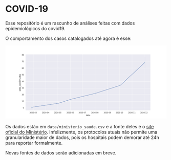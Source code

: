 # COVID-19 

Esse repositório é um rascunho de análises feitas com dados epidemiológicos do covid19.

O comportamento dos casos catalogados até agora é esse:

![](casos_confirmados.png)

Os dados estão em `data/ministerio_saude.csv` e a fonte deles é o [site oficial do Ministério](http://plataforma.saude.gov.br/novocoronavirus/). Infelizmente, os protocolos atuais não permite uma granularidade maior de dados, pois os hospitais podem demorar até 24h para reportar formalmente.

Novas fontes de dados serão adicionadas em breve.
